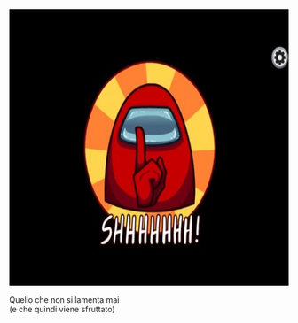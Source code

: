 <img src="slides/informatica-e-futuro/images/shhh.jpeg" height="500">

Quello che non si lamenta mai<br>
    (e che quindi viene sfruttato)


<aside class="notes">
</aside>
